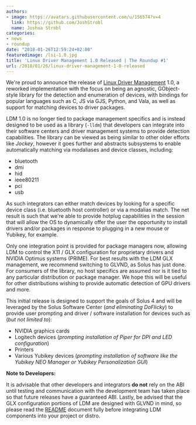 ```yaml
---
authors:
- image: https://avatars.githubusercontent.com/u/156574?v=4
  link: https://github.com/JoshStrobl
  name: Joshua Strobl
categories:
- news
- roundup
date: "2018-01-26T12:59:24+02:00"
featuredimage: /lsi-1.0.jpg
title: 'Linux Driver Management 1.0 Released | The Roundup #1'
url: /2018/01/26/linux-driver-management-1-0-released
---
```


We're proud to announce the release of [Linux Driver Management](https://github.com/solus-project/linux-driver-management) 1.0, a reworked implementation with the focus on being an agnostic, GObject-style library for the detection and enumeration of devices, with bindings for popular languages such as C, JS via GJS, Python, and Vala, as well as support for matching devices to driver packages.

LDM 1.0 is no longer tied to package management specifics and is instead designed to be used as a library (`-lldm`) that developers can integrate into their software centers and driver management systems to provide detection capabilities. The library can be viewed as being similar to other older efforts like *Jockey*, however it goes further and abstracts subsystems to enable automatically matching via modaliases and device classes, including:

- bluetooth
- dmi
- hid
- ieee80211
- pci
- usb

As such integrators can either match devices by looking for a specific device class (i.e. bluetooth host controller) or via a modalias match. The net result is such that we're able to provide hotplug capabilities in the session that will allow the OS to dynamically offer the user the opportunity to install drivers and/or packages in response to plugging in a new mouse or Yubikey, for example.

Only one integration point is provided for package managers now, allowing LDM to control the X11 / GLX configuration for proprietary drivers and NVIDIA Optimus systems (PRIME). For best results with the LDM GLX management, we recommend switching to GLVND, as Solus has just done. For consumers of the library, no host specifics are assumed nor is it tied to any particular distribution or package manager. We hope this will be useful for other distributions wishing to provide automatic detection of GPU drivers and more.

This initial release is designed to support the goals of Solus 4 and will be leveraged by the Solus Software Center (*and eliminating DoFlicky*) to provide user prompting and driver / software installation for devices such as (*but not limited to*):

- NVIDIA graphics cards
- Logitech devices (*prompting installation of Piper for DPI and LED configuration*)
- Printers
- Various Yubikey devices (*prompting installation of software like the Yubikey NEO Manager or Yubikey Personalization GUI*)

**Note to Developers:**

It is advisable that other developers and integrators **do not** rely on the ABI until testing and communication with the development team has taken place so that future releases have a guaranteed ABI. Lastly, be advised that the GLX configuration portions of LDM are designed with GLVND in mind, so please read the [README](https://github.com/solus-project/linux-driver-management) document fully before integrating LDM components into your project or distro.